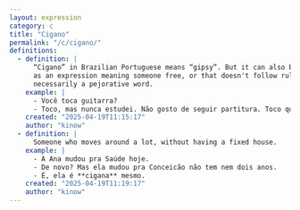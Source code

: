 ```yaml
---
layout: expression
category: c
title: "Cigano"
permalink: "/c/cigano/"
definitions:
  - definition: |
      “Cigano” in Brazilian Portuguese means “gipsy”. But it can also be used in sentences
      as an expression meaning someone free, or that doesn't follow rules, without being
      necessarily a pejorative word.
    example: |
      - Você toca guitarra?
      - Toco, mas nunca estudei. Não gosto de seguir partitura. Toco que nem **cigano**.
    created: "2025-04-19T11:15:17"
    author: "kinow"
  - definition: |
      Someone who moves around a lot, without having a fixed house.
    example: |
      - A Ana mudou pra Saúde hoje.
      - De novo? Mas ela mudou pra Conceicão não tem nem dois anos.
      - É, ela é **cigana** mesmo.
    created: "2025-04-19T11:19:17"
    author: "kinow"
---
```

